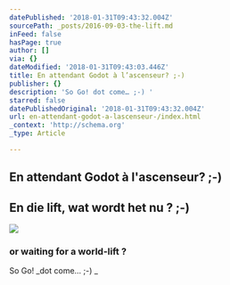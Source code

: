 ```yaml
---
datePublished: '2018-01-31T09:43:32.004Z'
sourcePath: _posts/2016-09-03-the-lift.md
inFeed: false
hasPage: true
author: []
via: {}
dateModified: '2018-01-31T09:43:03.446Z'
title: En attendant Godot à l’ascenseur? ;-)
publisher: {}
description: 'So Go! dot come… ;-) '
starred: false
datePublishedOriginal: '2018-01-31T09:43:32.004Z'
url: en-attendant-godot-a-lascenseur-/index.html
_context: 'http://schema.org'
_type: Article

---
```

## En attendant Godot à l'ascenseur? ;-)

## En die lift, wat wordt het nu ? ;-)
![](https://the-grid-user-content.s3-us-west-2.amazonaws.com/e4260f47-9d23-4ba6-a50a-02f399aa690d.png)

### or waiting for a world-lift ?

So Go! _dot come... ;-) _
